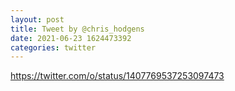 ```yaml
--- 
layout: post 
title: Tweet by @chris_hodgens 
date: 2021-06-23 1624473392 
categories: twitter 
--- 
```

https://twitter.com/o/status/1407769537253097473